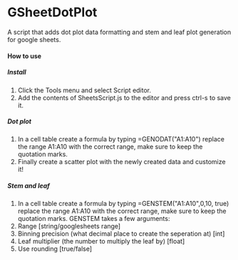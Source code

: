 # GSheetDotPlot
A script that adds dot plot data formatting and stem and leaf plot generation for google sheets.

#### How to use

##### Install
1. Click the Tools menu and select Script editor.
2. Add the contents of SheetsScript.js to the editor and press ctrl-s to save it.

##### Dot plot

1. In a cell table create a formula by typing =GENODAT("A1:A10") replace the range A1:A10 with the correct range, make sure to keep the quotation marks.
2. Finally create a scatter plot with the newly created data and customize it!

##### Stem and leaf
1. In a cell table create a formula by typing =GENSTEM("A1:A10",0,10, true) replace the range A1:A10 with the correct range, make sure to keep the quotation marks.
GENSTEM takes a few arguments:
1. Range [string/googlesheets range]
2. Binning precision (what decimal place to create the seperation at) [int]
3. Leaf multiplier (the number to multiply the leaf by) [float]
4. Use rounding [true/false]
